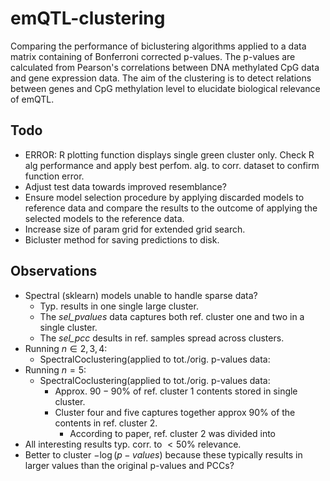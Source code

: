 # emQTL-clustering
Comparing the performance of biclustering algorithms applied to a data matrix containing of Bonferroni corrected p-values. The p-values are calculated from Pearson's correlations between DNA methylated CpG data and gene expression data. The aim of the clustering is to detect relations between genes and CpG methylation level to elucidate biological relevance of emQTL.


## Todo
* ERROR: R plotting function displays single green cluster only. Check R alg performance and apply best perfom. alg. to corr. dataset to confirm function error.
* Adjust test data towards improved resemblance?
* Ensure model selection procedure by applying discarded models to reference data and compare the results to the outcome of applying the selected models to the reference data.
* Increase size of param grid for extended grid search.
* Bicluster method for saving predictions to disk.


## Observations
* Spectral (sklearn) models unable to handle sparse data?
  * Typ. results in one single large cluster.
  * The *sel_pvalues* data captures both ref. cluster one and two in a single cluster.
  * The *sel_pcc* desults in ref. samples spread across clusters.
* Running $n \in {2, 3, 4}$:
  * SpectralCoclustering(applied to tot./orig. p-values data:
* Running $n=5$:
  * SpectralCoclustering(applied to tot./orig. p-values data:
    * Approx. $90-90 \%$ of ref. cluster 1 contents stored in single cluster.
    * Cluster four and five captures together approx $90 \%$ of the contents in ref. cluster 2.
      * According to paper, ref. cluster 2 was divided into
* All interesting results typ. corr. to $< 50 \%$ relevance.
* Better to cluster $-\log(p-values)$ because these typically results in larger values than the original p-values and PCCs?
